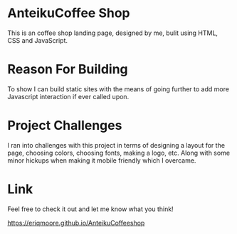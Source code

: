 # AnteikuCoffee Shop

This is an coffee shop landing page, designed by me, bulit using HTML, CSS and JavaScript.

# Reason For Building

To show I can build static sites with the means of going further to add more Javascript interaction if ever called upon.

# Project Challenges

I ran into challenges with this project in terms of designing a layout for the page, choosing colors, choosing fonts, making a logo, etc.
Along with some minor hickups when making it mobile friendly which I overcame.

# Link

Feel free to check it out and let me know what you think!

https://eriqmoore.github.io/AnteikuCoffeeshop
